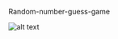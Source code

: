 Random-number-guess-game


![alt text](https://github.com/Zameerzz/random-number-guess/master/image.jpg?raw=true)
